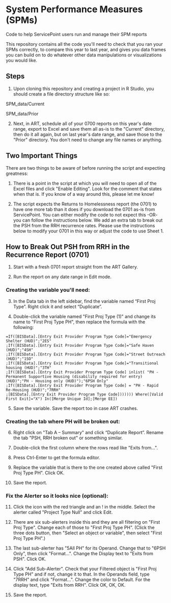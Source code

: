 # System Performance Measures (SPMs)

Code to help ServicePoint users run and manage their SPM reports

This repository contains all the code you'll need to check that you ran your SPMs correctly, to compare this year to last year, and gives you data frames you can build on to do whatever other data manipulations or visualizations you would like.

## Steps

1. Upon cloning this repository and creating a project in R Studio, you should create a file directory structure like so:

SPM_data/Current

SPM_data/Prior

2. Next, in ART, schedule all of your 0700 reports on this year's date range, export to Excel and save them all as-is to the "Current" directory, then do it all again, but on last year's date range, and save those to the "Prior" directory. You don't need to change any file names or anything.

## Two Important Things

There are two things to be aware of before running the script and expecting greatness: 

1. There is a point in the script at which you will need to open all of the Excel files and click "Enable Editing". Look for the comment that states when that is. If you know of a way around this, please let me know!

2. The script expects the Returns to Homelessness report (the 0701) to have one more tab than it does if you download the 0701 as-is from ServicePoint. You can either modify the code to not expect this -OR- you can follow the instructions below. We add an extra tab to break out the PSH from the RRH recurrence rates. Please use the instructions below to modify your 0701 in this way or adjust the code to use Sheet 1.

## How to Break Out PSH from RRH in the Recurrence Report (0701)

1. Start with a fresh 0701 report straight from the ART Gallery.

2. Run the report on any date range in Edit mode.

### Creating the variable you'll need:

3. In the Data tab in the left sidebar, find the variable named “First Proj Type”. Right click it and select “Duplicate”.

4. Double-click the variable named "First Proj Type (1)" and change its name to "First Proj Type PH", then replace the formula with the following:

```
=If([BISData].[Entry Exit Provider Program Type Code]="Emergency Shelter (HUD)";"2ES"
;If([BISData].[Entry Exit Provider Program Type Code]="Safe Haven (HUD)";"4SH"
;If([BISData].[Entry Exit Provider Program Type Code]="Street Outreach (HUD)";"1SO"
;If([BISData].[Entry Exit Provider Program Type Code]="Transitional housing (HUD)";"3TH"
;If([BISData].[Entry Exit Provider Program Type Code] inlist( "PH - Permanent Supportive Housing (disability required for entry) (HUD)";"PH - Housing only (HUD)");"6PSH Only"
;If([BISData].[Entry Exit Provider Program Type Code] = "PH - Rapid Re-Housing (HUD)";"7RRH"
;[BISData].[Entry Exit Provider Program Type Code])))))) Where([Valid First Exit]="X") In([Merge Unique Id];[Merge EE])
```

5. Save the variable. Save the report too in case ART crashes.

### Creating the tab where PH will be broken out:

6. Right click on "Tab A – Summary" and click “Duplicate Report”. Rename the tab "PSH, RRH broken out" or something similar.

7. Double-click the first column where the rows read like "Exits from...".

8. Press Ctrl-Enter to get the formula editor.

9. Replace the variable that is there to the one created above called "First Proj Type PH". Click OK.

10. Save the report.

### Fix the Alerter so it looks nice (optional):

11. Click the icon with the red triangle and an ! in the middle. Select the alerter called "Project Type Null" and click Edit.

12. There are six sub-alerters inside this and they are all filtering on "First Proj Type". Change each of those to "First Proj Type PH". (Click the three dots button, then "Select an object or variable", then select "First Proj Type PH".)

13. The last sub-alerter has "5All PH" for its Operand. Change that to "6PSH Only", then click "Format...". Change the Display text to "Exits from PSH". Click OK.

14. Click "Add Sub-Alerter". Check that your Filtered object is "First Proj Type PH" and if not, change it to that. In the Operands field, type "7RRH" and click "Format...". Change the color to Default. For the display text, type "Exits from RRH". Click OK, OK, OK.

15. Save the report.


